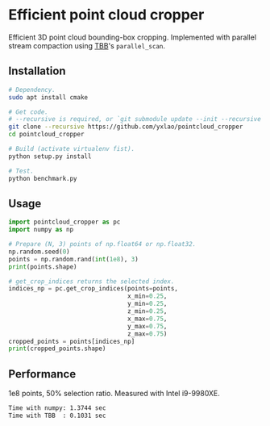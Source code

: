 # Efficient point cloud cropper

Efficient 3D point cloud bounding-box cropping. Implemented with parallel stream
compaction using [TBB](https://github.com/oneapi-src/oneTBB)'s `parallel_scan`.

## Installation

```bash
# Dependency.
sudo apt install cmake

# Get code.
# --recursive is required, or `git submodule update --init --recursive`.
git clone --recursive https://github.com/yxlao/pointcloud_cropper
cd pointcloud_cropper

# Build (activate virtualenv fist).
python setup.py install

# Test.
python benchmark.py
```

## Usage

```python
import pointcloud_cropper as pc
import numpy as np

# Prepare (N, 3) points of np.float64 or np.float32.
np.random.seed(0)
points = np.random.rand(int(1e8), 3)
print(points.shape)

# get_crop_indices returns the selected index.
indices_np = pc.get_crop_indices(points=points,
                                 x_min=0.25,
                                 y_min=0.25,
                                 z_min=0.25,
                                 x_max=0.75,
                                 y_max=0.75,
                                 z_max=0.75)
cropped_points = points[indices_np]
print(cropped_points.shape)
```

## Performance

1e8 points, 50% selection ratio. Measured with Intel i9-9980XE.

```txt
Time with numpy: 1.3744 sec
Time with TBB  : 0.1031 sec
```
